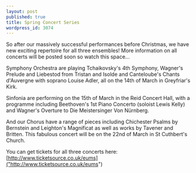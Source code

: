 ```yaml
---
layout: post
published: true
title: Spring Concert Series
wordpress_id: 3074
---
```

So after our massively successful performances before Christmas, we have new exciting repertoire for all three ensembles! More information on all concerts will be posted soon so watch this space...

Symphony Orchestra are playing Tchaikovsky's 4th Symphony, Wagner's Prelude and Liebestod from Tristan and Isolde and&nbsp;Canteloube's Chants d'Auvergne with soprano Louise Adler, all on the 14th of March in Greyfriar's Kirk.

Sinfonia are performing on the 15th of March in the Reid Concert Hall, with a programme including Beethoven's 1st Piano Concerto (soloist Lewis Kelly) and Wagner's&nbsp;Overture to Die Meistersinger Von N&uuml;rnberg.

And our Chorus have a range of pieces including Chichester Psalms by Bernstein and Leighton's Magnificat as well as works by Tavener and Britten. This fabulous concert will be on the 22nd of March in St Cuthbert's Church.

You can get tickets for all three concerts here: [http://www.ticketsource.co.uk/eums]("http://www.ticketsource.co.uk/eums")

